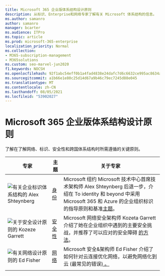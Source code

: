 ```yaml
---
title: Microsoft 365 企业版体系结构设计原则
description: 从标识、Enterprise和网络专家了解有关 Microsoft 体系结构的信息。
ms.author: samanro
author: samanro
manager: bcarter
ms.audience: ITPro
ms.topic: article
ms.prod: microsoft-365-enterprise
localization_priority: Normal
ms.collection:
- M365-subscription-management
- M365solutions
ms.custom: seo-marvel-jun2020
f1.keywords: NOCSH
ms.openlocfilehash: 92f1abc54eff0b1a4fad4838e24dafc7d6c6632ce995ac8634abbd3752bec769
ms.sourcegitcommit: a1b66e1e80c25d14d67a9b46c79ec7245d88e045
ms.translationtype: MT
ms.contentlocale: zh-CN
ms.lasthandoff: 08/05/2021
ms.locfileid: "53902027"
---
```

# <a name="microsoft-365-enterprise-architecture-design-principles"></a>Microsoft 365 企业版体系结构设计原则

了解在了解网络、标识、安全性和跨国体系结构时所需遵循的关键原则。

| 专家 | 主题 | 关于专家 |
|---------|---------|---------|
|![有关企业标识体系结构的 Alex Shteynberg](../media/solutions-architecture-center/identity-and-beyond-alex-shteynberg.jpg)   |    [身份](identity-design-principles.md)     | Microsoft 纽约 Microsoft 技术中心首席技术架构师 Alex Shteynberg 后退一步，介绍在 To identity 和 beyond 中采用 Microsoft 365 和 Azure 的企业组织标识的指导原则和基准[主题](identity-design-principles.md)。 |
| ![关于安全设计原则的 Kozeze Garrett](../media/solutions-architecture-center/kozeta-garrett-security.jpg)   |     [安全性](security-design-principles.md)    |  Microsoft 网络安全架构师 Kozeta Garrett 介绍了她在企业组织中遇到的主要安全挑战，并推荐了可以应对的安全障碍 [的方法](security-design-principles.md)。  |
| ![有关网络设计原则的 Ed Fisher](../media/solutions-architecture-center/ed-fisher-networking.jpg)    |       [网络](networking-design-principles.md)  |   Microsoft 安全&架构师 Ed Fisher 介绍了如何针对云连接优化网络，以避免网络化到云 (最常见的错误[) 。 ](networking-design-principles.md)       |
|    |         |         |
